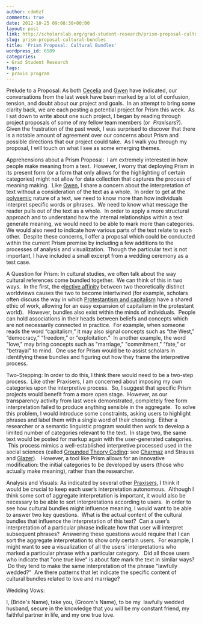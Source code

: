 ```yaml
---
author: cdm6zf
comments: true
date: 2012-10-25 09:08:38+00:00
layout: post
link: http://scholarslab.org/grad-student-research/prism-proposal-cultural-bundles/
slug: prism-proposal-cultural-bundles
title: 'Prism Proposal: Cultural Bundles'
wordpress_id: 6589
categories:
- Grad Student Research
tags:
- praxis program
---
```


Prelude to a Proposal: As both [Cecelia](http://www.scholarslab.org/praxis-program/digital-humanities-growing-pains/) and [Gwen](http://www.scholarslab.org/digital-humanities/a-project-for-prism/) have indicated, our conversations from the last week have been marked by a lot of confusion, tension, and doubt about our project and goals.  In an attempt to bring some clarity back, we are each posting a potential project for Prism this week.  As I sat down to write about one such project, I began by reading through project proposals of some of my fellow team members (or  _Praxisers_?).  Given the frustration of the past week, I was surprised to discover that there is a notable amount of agreement over our concerns about Prism and possible directions that our project could take.  As I walk you through my proposal, I will touch on what I see as some emerging themes.

Apprehensions about a Prism Proposal:  I am extremely interested in how people make meaning from a text.  However, I worry that deploying Prism in its present form (or a form that only allows for the highlighting of certain categories) might not allow for data collection that captures the process of meaning making.  Like [Gwen](http://www.scholarslab.org/digital-humanities/a-project-for-prism/), I share a concern about the interpretation of text without a consideration of the text as a whole.  In order to get at the [polysemic](http://en.wikipedia.org/wiki/Polysemy) nature of a text, we need to know more than how individuals interpret specific words or phrases.  We need to know what message the reader pulls out of the text as a whole.  In order to apply a more structural approach and to understand how the internal relationships within a text generate meaning, we would need to be able to mark more than categories.  We would also need to indicate how various parts of the text relate to each other.  Despite these concerns, I offer a proposal which could be conducted within the current Prism premise by including a few additions to the processes of analysis and visualization.  Though the particular text is not important, I have included a small excerpt from a wedding ceremony as a test case.

A Question for Prism: In cultural studies, we often talk about the way cultural references come bundled together.  We can think of this in two ways.  In the first, the e[lective affinity](http://www.sociologyencyclopedia.com/public/tocnode?id=g9781405124331_yr2011_chunk_g978140512433111_ss1-27) between two theoretically distinct worldviews causes the two to become intertwined (for example, scholars often discuss the way in which [Protestantism and capitalism](http://en.wikipedia.org/wiki/The_Protestant_Ethic_and_the_Spirit_of_Capitalism) have a shared ethic of work, allowing for an easy expansion of capitalism in the protestant world).   However, bundles also exist within the minds of individuals.  People can hold associations in their heads between beliefs and concepts which are not necessarily connected in practice.  For example, when someone reads the word “capitalism,” it may also signal concepts such as “the West,” “democracy,” “freedom,” or “exploitation.”  In another example, the word "love," may bring concepts such as "marriage," "commitment," "fate," or "betrayal" to mind.  One use for Prism would be to assist scholars in identifying these bundles and figuring out how they frame the interpretive process.

Two-Stepping: In order to do this, I think there would need to be a two-step process.  Like other Praxisers, I am concerned about imposing my own categories upon the interpretive process.  So, I suggest that specific Prism projects would benefit from a more open stage.  However, as our transparency activity from last week demonstrated, completely free form interpretation failed to produce anything sensible in the aggregate.  To solve this problem, I would introduce some constraints, asking users to highlight phrases and label them with a single word of their choosing.  Either a researcher or a semantic linguistic program would then work to develop a limited number of categories relevant to the text.  In stage two, the same text would be posted for markup again with the user-generated categories.  This process mimics a well-established interpretive processed used in the social sciences (called [Grounded Theory Coding](http://en.wikipedia.org/wiki/Grounded_theory#Strauss_.26_Corbin.27s_approach): see [Charmaz](http://books.google.com/books?id=v1qP1KbXz1AC&printsec=frontcover&dq=charmaz&hl=en&sa=X&ei=HgmIUKnIBebv0gHD3YDYBQ&ved=0CC8Q6AEwAA) and Strauss and [Glazer](http://books.google.com/books?id=rtiNK68Xt08C&printsec=frontcover&dq=strauss+and+glaser&hl=en&sa=X&ei=OAmIUJO2Lof40gH80ICABQ&ved=0CCwQ6AEwAA#v=onepage&q=strauss%20and%20glaser&f=false)).   However, a tool like Prism allows for an innovative modification: the initial categories to be developed by users (those who actually make meaning), rather than the researcher.

Analysis and Visuals: As indicated by several other [Praxisers](http://www.scholarslab.org/praxis-program/prism-proposal-against-anonymity/), I think it would be crucial to keep each user’s interpretation autonomous.  Although I think some sort of aggregate interpretation is important, it would also be necessary to be able to sort interpretations according to users.  In order to see how cultural bundles might influence meaning, I would want to be able to answer two key questions.  What is the actual content of the cultural bundles that influence the interpretation of this text?  Can a user’s interpretation of a particular phrase indicate how that user will interpret subsequent phrases?  Answering these questions would require that I can sort the aggregate interpretation to show only certain users.  For example, I might want to see a visualization of all the users’ interpretations who marked a particular phrase with a particular category.   Did all those users who indicate that "one true love" is about fate mark the text in similar ways?  Do they tend to make the same interpretation of the phrase "lawfully wedded?"  Are there patterns that let indicate the specific content of cultural bundles related to love and marriage?

Wedding Vows:

I, (Bride's Name), take you, (Groom's Name),
to be my  lawfully wedded husband,
secure in the knowledge that you will be
my constant friend,
my faithful partner in life,
and my one true love.
